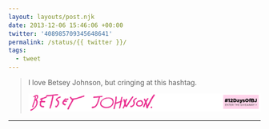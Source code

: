 ```yaml
---
layout: layouts/post.njk
date: 2013-12-06 15:46:06 +00:00
twitter: '408985709345648641'
permalink: /status/{{ twitter }}/
tags: 
  - tweet
---
```


> I love Betsey Johnson, but cringing at this hashtag. 
> 
> ![#12DaysOfBJ](/img/408985709345648641-Ba0CVfRCMAAf2zN.png)

---
